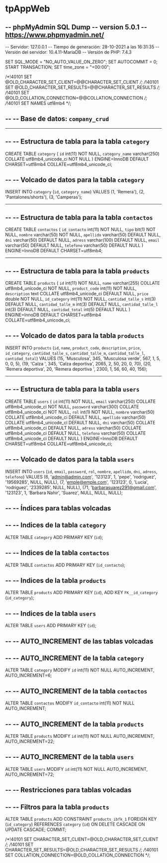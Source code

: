 # tpAppWeb

-- phpMyAdmin SQL Dump
-- version 5.0.1
-- https://www.phpmyadmin.net/
--
-- Servidor: 127.0.0.1
-- Tiempo de generación: 28-10-2021 a las 16:31:35
-- Versión del servidor: 10.4.11-MariaDB
-- Versión de PHP: 7.4.3

SET SQL_MODE = "NO_AUTO_VALUE_ON_ZERO";
SET AUTOCOMMIT = 0;
START TRANSACTION;
SET time_zone = "+00:00";


/*!40101 SET @OLD_CHARACTER_SET_CLIENT=@@CHARACTER_SET_CLIENT */;
/*!40101 SET @OLD_CHARACTER_SET_RESULTS=@@CHARACTER_SET_RESULTS */;
/*!40101 SET @OLD_COLLATION_CONNECTION=@@COLLATION_CONNECTION */;
/*!40101 SET NAMES utf8mb4 */;

--
-- Base de datos: `company_crud`
--

-- --------------------------------------------------------

--
-- Estructura de tabla para la tabla `category`
--

CREATE TABLE `category` (
  `id` int(11) NOT NULL,
  `category_name` varchar(250) COLLATE utf8mb4_unicode_ci NOT NULL
) ENGINE=InnoDB DEFAULT CHARSET=utf8mb4 COLLATE=utf8mb4_unicode_ci;

--
-- Volcado de datos para la tabla `category`
--

INSERT INTO `category` (`id`, `category_name`) VALUES
(1, 'Remera'),
(2, 'Pantalones/shorts'),
(3, 'Camperas');

-- --------------------------------------------------------

--
-- Estructura de tabla para la tabla `contactos`
--

CREATE TABLE `contactos` (
  `id_contacto` int(11) NOT NULL,
  `tipo` bit(1) NOT NULL,
  `nombre` varchar(50) NOT NULL,
  `apellido` varchar(50) DEFAULT NULL,
  `dni` varchar(50) DEFAULT NULL,
  `adress` varchar(100) DEFAULT NULL,
  `email` varchar(50) DEFAULT NULL,
  `telefono` varchar(50) DEFAULT NULL
) ENGINE=InnoDB DEFAULT CHARSET=utf8mb4;

-- --------------------------------------------------------

--
-- Estructura de tabla para la tabla `products`
--

CREATE TABLE `products` (
  `id` int(11) NOT NULL,
  `name` varchar(255) COLLATE utf8mb4_unicode_ci NOT NULL,
  `product_code` int(11) NOT NULL,
  `description` text COLLATE utf8mb4_unicode_ci DEFAULT NULL,
  `price` double NOT NULL,
  `id_category` int(11) NOT NULL,
  `cantidad_talle_s` int(3) DEFAULT NULL,
  `cantidad_talle_m` int(3) DEFAULT NULL,
  `cantidad_talle_l` int(3) DEFAULT NULL,
  `cantidad_total` int(5) DEFAULT NULL
) ENGINE=InnoDB DEFAULT CHARSET=utf8mb4 COLLATE=utf8mb4_unicode_ci;

--
-- Volcado de datos para la tabla `products`
--

INSERT INTO `products` (`id`, `name`, `product_code`, `description`, `price`, `id_category`, `cantidad_talle_s`, `cantidad_talle_m`, `cantidad_talle_l`, `cantidad_total`) VALUES
(15, 'Musculosa', 345, 'Musculosa verde', 567, 1, 5, 0, 0, 5),
(19, 'Calza ', 345, 'Calza deportiva', 2065, 2, 50, 20, 0, 70),
(20, 'Remera deportiva', 20, 'Remera deportiva ', 2300, 1, 56, 60, 40, 156);

-- --------------------------------------------------------

--
-- Estructura de tabla para la tabla `users`
--

CREATE TABLE `users` (
  `id` int(11) NOT NULL,
  `email` varchar(250) COLLATE utf8mb4_unicode_ci NOT NULL,
  `password` varchar(300) COLLATE utf8mb4_unicode_ci NOT NULL,
  `rol` int(1) NOT NULL,
  `nombre` varchar(50) COLLATE utf8mb4_unicode_ci DEFAULT NULL,
  `apellido` varchar(50) COLLATE utf8mb4_unicode_ci DEFAULT NULL,
  `dni` varchar(50) COLLATE utf8mb4_unicode_ci DEFAULT NULL,
  `adress` varchar(50) COLLATE utf8mb4_unicode_ci DEFAULT NULL,
  `telefono` varchar(50) COLLATE utf8mb4_unicode_ci DEFAULT NULL
) ENGINE=InnoDB DEFAULT CHARSET=utf8mb4 COLLATE=utf8mb4_unicode_ci;

--
-- Volcado de datos para la tabla `users`
--

INSERT INTO `users` (`id`, `email`, `password`, `rol`, `nombre`, `apellido`, `dni`, `adress`, `telefono`) VALUES
(6, 'admin@admin.com', '123123', 1, 'pepe', 'rodriguez', '19569285', NULL, NULL),
(7, 'emple@emple.com', '123123', 0, 'Lucia', 'rodriguez', '2339285', NULL, NULL),
(71, 'barbarasuarez291@gmail.com', '123123', 1, 'Barbara Nahir', 'Suarez', NULL, NULL, NULL);

--
-- Índices para tablas volcadas
--

--
-- Indices de la tabla `category`
--
ALTER TABLE `category`
  ADD PRIMARY KEY (`id`);

--
-- Indices de la tabla `contactos`
--
ALTER TABLE `contactos`
  ADD PRIMARY KEY (`id_contacto`);

--
-- Indices de la tabla `products`
--
ALTER TABLE `products`
  ADD PRIMARY KEY (`id`),
  ADD KEY `FK__id_category` (`id_category`);

--
-- Indices de la tabla `users`
--
ALTER TABLE `users`
  ADD PRIMARY KEY (`id`);

--
-- AUTO_INCREMENT de las tablas volcadas
--

--
-- AUTO_INCREMENT de la tabla `category`
--
ALTER TABLE `category`
  MODIFY `id` int(11) NOT NULL AUTO_INCREMENT, AUTO_INCREMENT=6;

--
-- AUTO_INCREMENT de la tabla `contactos`
--
ALTER TABLE `contactos`
  MODIFY `id_contacto` int(11) NOT NULL AUTO_INCREMENT;

--
-- AUTO_INCREMENT de la tabla `products`
--
ALTER TABLE `products`
  MODIFY `id` int(11) NOT NULL AUTO_INCREMENT, AUTO_INCREMENT=22;

--
-- AUTO_INCREMENT de la tabla `users`
--
ALTER TABLE `users`
  MODIFY `id` int(11) NOT NULL AUTO_INCREMENT, AUTO_INCREMENT=72;

--
-- Restricciones para tablas volcadas
--

--
-- Filtros para la tabla `products`
--
ALTER TABLE `products`
  ADD CONSTRAINT `products_ibfk_1` FOREIGN KEY (`id_category`) REFERENCES `category` (`id`) ON DELETE CASCADE ON UPDATE CASCADE;
COMMIT;

/*!40101 SET CHARACTER_SET_CLIENT=@OLD_CHARACTER_SET_CLIENT */;
/*!40101 SET CHARACTER_SET_RESULTS=@OLD_CHARACTER_SET_RESULTS */;
/*!40101 SET COLLATION_CONNECTION=@OLD_COLLATION_CONNECTION */;
